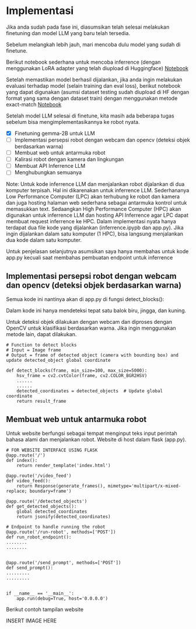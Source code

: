 <!-- ABOUT THE PROJECT -->
# Implementasi

Jika anda sudah pada fase ini, diasumsikan telah selesai melakukan finetuning dan model LLM yang baru telah tersedia.

Sebelum melangkah lebih jauh, mari mencoba dulu model yang sudah di finetune.

Berikut notebook sederhana untuk mencoba inferrence (dengan menggunakan LoRA adapter yang telah diupload di Huggingface) [Notebook](./simple-inf.ipypnb)

Setelah memastikan model berhasil dijalankan, jika anda ingin melakukan evaluasi terhadap model (selain training dan eval loss), berikut notebook yang dapat digunakan (asumsi dataset testing sudah diupload di HF dengan format yang sama dengan dataset train) dengan menggunakan metode exact-match [Notebook](./simple-eval.ipypnb)

Setelah model LLM selesai di finetune, kita masih ada beberapa tugas sebelum bisa mengimplementasikannya ke robot nyata.

- [x] Finetuning gemma-2B untuk LLM
- [ ] Implementasi persepsi robot dengan webcam dan opencv (deteksi objek berdasarkan warna)
- [ ] Membuat web untuk antarmuka robot
- [ ] Kalirasi robot dengan kamera dan lingkungan
- [ ] Membuat API Inferrence LLM
- [ ] Menghubungkan semuanya

Note: Untuk kode inferrence LLM dan menjalankan robot dijalankan di dua komputer terpisah. Hal ini dikarenakan untuk inferrence LLM. Sederhananya Low Performance Computer (LPC) akan terhubung ke robot dan kamera dan juga hosting halaman web sederhana sebagai antarmuka kontrol untuk memasukkan text. Sedaangkan High Performance Computer (HPC) akan digunakan untuk inferrence LLM dan hosting API Inferrence agar LPC dapat membuat request inferrence ke HPC. Dalam implementasi nyata hanya terdapat dua file kode yang dijalankan (inferrence.ipypb dan app.py). Jika ingin dijalankan dalam satu komputer (1 HPC), bisa langsung menjalankan dua kode dalam satu komputer. 

Untuk penjelasan selanjutnya asumsikan saya hanya membahas untuk kode app.py kecuali saat membahas pembuatan endpoint untuk inferrence

## Implementasi persepsi robot dengan webcam dan opencv (deteksi objek berdasarkan warna)

Semua kode ini nantinya akan di app.py di fungsi detect_blocks():

Dalam kode ini hanya mendeteksi tepat satu balok biru, jingga, dan kuning.

Untuk deteksi objek dilakukan dengan webcam dan diproses dengan OpenCV untuk klasifikasi berdasarkan warna. Jika ingin menggunakan metode lain, dapat dilakukan. 

```
# Function to detect blocks
# Input = Image frame
# Output = frame of detected object (camera with bounding box) and update detected_object global coordinate

def detect_blocks(frame, min_size=100, max_size=5000):
    hsv_frame = cv2.cvtColor(frame, cv2.COLOR_BGR2HSV)
    ......
    ......
    detected_coordinates = detected_objects  # Update global coordinate
    return result_frame
```

## Membuat web untuk antarmuka robot

Untuk website berfungsi sebagai tempat menginput teks input perintah bahasa alami dan menjalankan robot. Website di host dalam flask (app.py).

```
# FOR WEBSITE INTERFACE USING FLASK
@app.route('/')
def index():
    return render_template('index.html')

@app.route('/video_feed')
def video_feed():
    return Response(generate_frames(), mimetype='multipart/x-mixed-replace; boundary=frame')

@app.route('/detected_objects')
def get_detected_objects():
    global detected_coordinates
    return jsonify(detected_coordinates)

# Endpoint to handle running the robot
@app.route('/run-robot', methods=['POST'])
def run_robot_endpoint():
........
........


@app.route('/send_prompt', methods=['POST'])
def send_prompt():
.........
.........


if __name__ == '__main__':
    app.run(debug=True, host='0.0.0.0')
```

Berikut contoh tampilan website

INSERT IMAGE HERE




